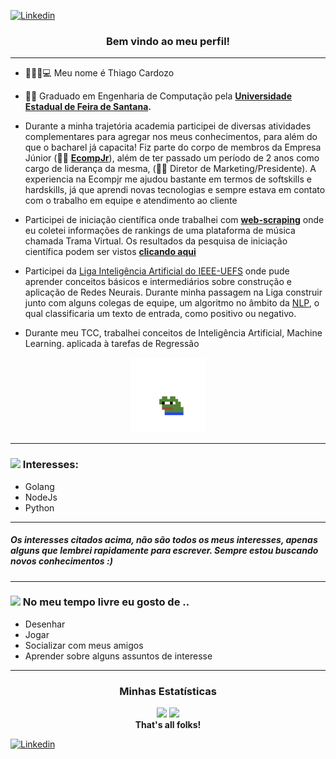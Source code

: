
[![Linkedin](https://img.shields.io/badge/Thiago%20Cardozo-blue?logo=linkedin)](https://www.linkedin.com/in/kadozo/) 

<h3 align="center">Bem vindo ao meu perfil!  </h3> 
<hr/>


- 👨🏾‍💻💻 Meu nome é Thiago Cardozo
- 🧑‍🎓 Graduado em Engenharia de Computação pela **[Universidade Estadual de Feira de Santana](http://www.uefs.br/).**

- Durante a minha trajetória academia participei de diversas atividades complementares para agregar nos meus conhecimentos, para além do que o bacharel já capacita! Fiz parte do corpo de membros da Empresa Júnior (🚀💙 **[EcompJr](https://ecompjr.com.br/)**), além de ter passado um período de 2 anos como cargo de liderança da mesma, (🚀💙 Diretor de Marketing/Presidente). A experiencia na Ecompjr me ajudou bastante em termos de softskills e hardskills, já que aprendi novas tecnologias e sempre estava em contato com o trabalho em equipe e atendimento ao cliente

- Participei de iniciação científica onde trabalhei com **[web-scraping](https://www.parsehub.com/blog/what-is-web-scraping/)** onde eu coletei informações de rankings de uma plataforma de música chamada Trama Virtual. Os resultados da pesquisa de iniciação científica podem ser vistos **[clicando aqui](http://bit.ly/plataformasdemusicabrasil)**

- Participei da [Liga Inteligência Artificial do IEEE-UEFS](https://edu.ieee.org/br-uefs/) onde pude aprender conceitos básicos e intermediários sobre construção e aplicação de Redes Neurais. Durante minha passagem na Liga construir junto com alguns colegas de equipe, um algoritmo no âmbito da [NLP](https://www.ibm.com/topics/natural-language-processing), o qual classificaria um texto de entrada, como positivo ou negativo.

- Durante meu TCC, trabalhei conceitos de Inteligência Artificial, Machine Learning. aplicada à tarefas de Regressão

<div align="center">
  <img height="120em" src="https://github.com/Kadozo/Kadozo/blob/507eba08a97c6870723dc33b2285f2708fb7ba2e/assets/pepehop3x.gif">

</div>
<hr/>

### <img height="20em" src="assets/7580-pepe-happy.png"> Interesses:  ###  
- Golang
- NodeJs
- Python

<hr/>

<h5>Os interesses citados acima, não são todos os meus interesses, apenas alguns que lembrei rapidamente para escrever. Sempre estou buscando novos conhecimentos :)</h5>

<hr/>

### <img height="20em" src="assets/7580-pepe-happy.png"> No meu tempo livre eu gosto de ..  ###  
- Desenhar
- Jogar
- Socializar com meus amigos
- Aprender sobre alguns assuntos de interesse

<hr/>

<div align="center">
  <h3>Minhas Estatísticas</h3>
  <img height="180em" src="https://github-readme-stats.vercel.app/api?username=cardozothiago&theme=omni">
  <img height="180em"  src="https://github-readme-stats.vercel.app/api/top-langs/?username=cardozothiago&layout=compact&theme=omni">
</div>


<div align="center">
  <strong>That's all folks!</strong>
</div>

[![Linkedin](https://img.shields.io/badge/Thiago%20Cardozo-blue?logo=linkedin)](https://www.linkedin.com/in/kadozo/) 


